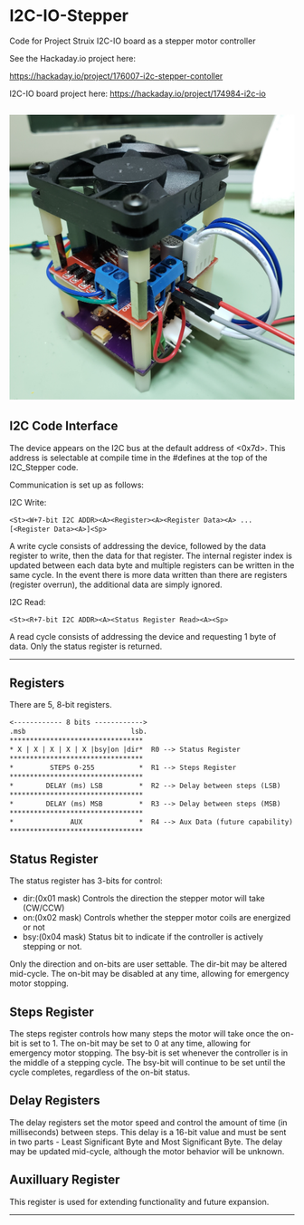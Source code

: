 # I2C-IO-Stepper
Code for Project Struix I2C-IO board as a stepper motor controller

See the Hackaday.io project here:

https://hackaday.io/project/176007-i2c-stepper-contoller

I2C-IO board project here:
https://hackaday.io/project/174984-i2c-io

![](Photos/9747011606179709662.jpg)
----------
## I2C Code Interface ##
The device appears on the I2C bus at the default address of <0x7d>.  This address is selectable at compile time in the #defines at the top of the I2C_Stepper code.

Communication is set up as follows:

I2C Write:

	<St><W+7-bit I2C ADDR><A><Register><A><Register Data><A> ... [<Register Data><A>]<Sp>

A write cycle consists of addressing the device, followed by the data register to write, then the data for that register.  The internal register index is updated between each data byte and multiple registers can be written in the same cycle.  In the event there is more data written than there are registers (register overrun), the additional data are simply ignored.

I2C Read:

	<St><R+7-bit I2C ADDR><A><Status Register Read><A><Sp>

A read cycle consists of addressing the device and requesting 1 byte of data.  Only the status register is returned.

----------
## Registers ##

There are 5, 8-bit registers.

	<------------ 8 bits ------------>
	.msb                          lsb.
    *********************************
	* X | X | X | X | X |bsy|on |dir*  R0 --> Status Register
	*********************************
	*         STEPS 0-255           *  R1 --> Steps Register
	*********************************
	*        DELAY (ms) LSB         *  R2 --> Delay between steps (LSB)
	*********************************
	*        DELAY (ms) MSB         *  R3 --> Delay between steps (MSB)
	*********************************
	*              AUX              *  R4 --> Aux Data (future capability)
	*********************************
                   
## Status Register ##
The status register has 3-bits for control:

- dir:(0x01 mask) Controls the direction the stepper motor will take (CW/CCW)
- on:(0x02 mask) Controls whether the stepper motor coils are energized or not
- bsy:(0x04 mask) Status bit to indicate if the controller is actively stepping or not.  

Only the direction and on-bits are user settable.  The dir-bit may be altered mid-cycle.  The on-bit may be disabled at any time, allowing for emergency motor stopping.

## Steps Register ##
The steps register controls how many steps the motor will take once the on-bit is set to 1. The on-bit may be set to 0 at any time, allowing for emergency motor stopping.  The bsy-bit is set whenever the controller is in the middle of a stepping cycle.  The bsy-bit will continue to be set until the cycle completes, regardless of the on-bit status.

## Delay Registers ##
The delay registers set the motor speed and control the amount of time (in milliseconds) between steps.  This delay is a 16-bit value and must be sent in two parts - Least Significant Byte and Most Significant Byte.  The delay may be updated mid-cycle, although the motor behavior will be unknown.

## Auxilluary Register ##
This register is used for extending functionality and future expansion. 


----------
